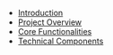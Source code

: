 * [Introduction](README.md#introduction)
* [Project Overview](README.md#project-overview)
* [Core Functionalities](README.md#core-functionalities)
* [Technical Components](README.md#technical-software-components)